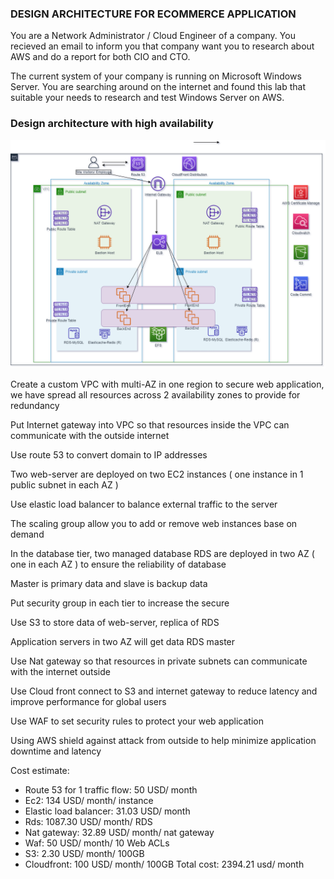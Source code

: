 ### DESIGN ARCHITECTURE FOR ECOMMERCE APPLICATION
You are a Network Administrator / Cloud Engineer of a company. You recieved an email to inform you that company want you to research about AWS and do a report for both CIO and CTO. 

The current system of your company is running on Microsoft Windows Server. You are searching around on the internet and found this lab that suitable your needs to research and test Windows Server on AWS.

### Design architecture with high availability 

![alt](https://github.com/RyanNguyen1902/AWS_reStart/blob/e54f46694e695925ee06d68251366b833c6a6bb5/AWS_Blog/Web_application/images/ecommerceVN.drawio.png)

Create a custom VPC with multi-AZ in one region to secure web application, we have spread all resources across 2 availability zones to provide for redundancy  

Put Internet gateway into VPC so that resources inside the VPC can communicate with the outside internet

Use route 53 to convert domain to IP addresses

Two web-server are deployed on two EC2 instances ( one instance in 1 public subnet in each AZ ) 

Use elastic load balancer to balance external traffic to the server

The scaling group allow you to add or remove web instances base on demand 

In the database tier, two managed database RDS are deployed in two AZ ( one in each AZ ) to ensure the reliability of database

Master is primary data and slave is backup data 

Put security group in each tier to increase the secure

Use S3 to store data of web-server,  replica of RDS

Application servers in two AZ will get data RDS master

Use Nat gateway so that resources in private subnets can communicate with the internet outside

Use Cloud front connect to S3 and internet gateway to reduce latency and improve performance for global users

Use WAF to set security rules to protect your web application

Using AWS shield against attack from outside to help minimize application downtime and latency

Cost estimate:
- Route 53 for 1 traffic flow: 50 USD/ month
- Ec2: 134 USD/ month/ instance
- Elastic load balancer: 31.03 USD/ month
- Rds: 1087.30 USD/ month/ RDS
- Nat gateway: 32.89 USD/ month/ nat gateway
- Waf: 50 USD/ month/ 10 Web ACLs
- S3: 2.30 USD/ month/ 100GB
- Cloudfront: 100 USD/ month/ 100GB
Total cost: 2394.21 usd/ month 




 


 











